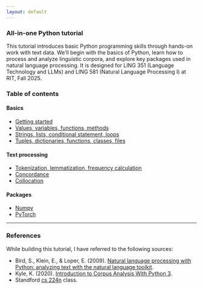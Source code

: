 ```yaml
---
layout: default
---
```


### All-in-one Python tutorial

This tutorial introduces basic Python programming skills through hands-on work with text data. We’ll begin with the basics of Python, learn how to process and analyze linguistic corpora, and explore key packages used in natural language processing. It is designed for LING 351 (Language Technology and LLMs) and LING 581 (Natural Language Processing I) at RIT, Fall 2025. 

### Table of contents
#### Basics
- [Getting started](1.md)
- [Values, variables, functions, methods](2.md)
- [Strings, lists, conditional statement, loops](3.md)
- [Tuples, dictionaries, functions, classes, files](4.md)

#### Text processing
- [Tokenization, lemmatization, frequency calculation](5.md)
- [Concordance](6.md)
- [Collocation](7.md)

#### Packages
- [Numpy](numpy.md)
- [PyTorch](pytorch.md)

---

### References

While building this tutorial, I have referred to the following sources:

- Bird, S., Klein, E., & Loper, E. (2009). [Natural language processing with Python: analyzing text with the natural language toolkit](https://tjzhifei.github.io/resources/NLTK.pdf).
- Kyle, K. (2020). [Introduction to Corpus Analysis With Python 3](https://kristopherkyle.github.io/corpus-analysis-python/).
- Standford [cs 224n](https://web.stanford.edu/class/cs224n/) class.

